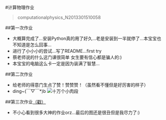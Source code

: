 #计算物理作业 
 >computationalphysics_N2013301510058

##第一次作业
*  大概算完成了…安装Python真的用了好久…老是安装到一半就停了…本宝宝也不知道是怎么回事…
*  进行了小小小的尝试…写了README…first try
*  蔡老师说的什么这门课很简单 女生要有信心都是骗人的:)
*  本宝宝的电脑这么卡一定是因为装满了智慧…

##第二次作业
*  给老师的得意门生点了赞！赞赞赞！（虽然看不懂但是好厉害的样子）
*  ding~(￣▽￣*)b
 ![十万个小肉段](https://github.com/zhuchuchu/computationalphysics_N2013301510058/blob/master/img-7f9f9c577f855b0ceea271c30dcca00e.jpg)

##第三次作业[（戳）](https://github.com/zhuchuchu/computationalphysics_N2013301510058/blob/master/homework03.md)
*  不小心看到很多大神的作业orz…最后的图还是很丑但是我尽力了:)

